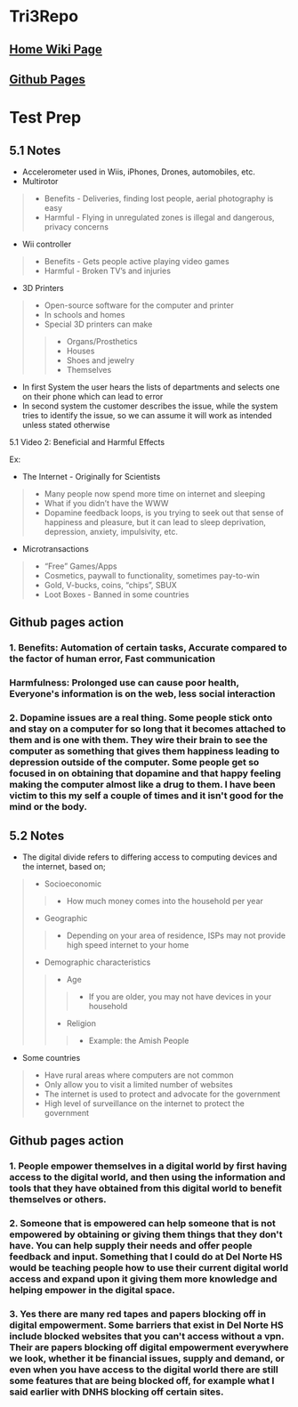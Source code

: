 # Tri3Repo
## [Home Wiki Page](https://github.com/Isaac-Le/Tri3Repo/wiki)
## [Github Pages](https://isaac-le.github.io/Tri3Repo/)
# Test Prep
## 5.1 Notes

* Accelerometer used in Wiis, iPhones, Drones, automobiles, etc.
* Multirotor
> * Benefits - Deliveries, finding lost people, aerial photography is easy
> * Harmful - Flying in unregulated zones is illegal and dangerous, privacy concerns 
* Wii controller
> * Benefits - Gets people active playing video games
> * Harmful - Broken TV’s and injuries
* 3D Printers
> * Open-source software for the computer and printer
> * In schools and homes
> * Special 3D printers can make
> > * Organs/Prosthetics
> > * Houses
> > * Shoes and jewelry
> > * Themselves

* In first System the user hears the lists of departments and selects one on their phone which can lead to error
* In second system the customer describes the issue, while the system tries to identify the issue, so we can assume it will work as intended unless stated otherwise

5.1 Video 2: Beneficial and Harmful Effects

Ex:
* The Internet - Originally for Scientists
> * Many people now spend more time on internet and sleeping
> * What if you didn’t have the WWW
> * Dopamine feedback loops, is you trying to seek out that sense of happiness and pleasure, but it can lead to sleep deprivation, depression, anxiety, impulsivity, etc.
* Microtransactions
> * “Free” Games/Apps
> * Cosmetics, paywall to functionality, sometimes pay-to-win
> * Gold, V-bucks, coins, “chips”, SBUX
> * Loot Boxes - Banned in some countries

## Github pages action
### 1. **Benefits**: Automation of certain tasks, Accurate compared to the factor of human error, Fast communication
### **Harmfulness**: Prolonged use can cause poor health, Everyone's information is on the web, less social interaction
### 2. Dopamine issues are a real thing. Some people stick onto and stay on a computer for so long that it becomes attached to them and is one with them. They wire their brain to see the computer as something that gives them happiness leading to depression outside of the computer. Some people get so focused in on obtaining that dopamine and that happy feeling making the computer almost like a drug to them. I have been victim to this my self a couple of times and it isn't good for the mind or the body.
 
## 5.2 Notes

* The digital divide refers to differing access to computing devices and the internet, based on;
> * Socioeconomic
> > * How much money comes into the household per year
> * Geographic
> > * Depending on your area of residence, ISPs may not provide high speed internet to your home
> * Demographic characteristics
> > * Age
> > > * If you are older, you may not have devices in your household
> > * Religion
> > > * Example: the Amish People

* Some countries
> * Have rural areas where computers are not common
> * Only allow you to visit a limited number of websites
> * The internet is used to protect and advocate for the government
> * High level of surveillance on the internet to protect the government

## Github pages action
### 1. People empower themselves in a digital world by first having access to the digital world, and then using the information and tools that they have obtained from this digital world to benefit themselves or others.
### 2. Someone that is empowered can help someone that is not empowered by obtaining or giving them things that they don't have. You can help supply their needs and offer people feedback and input. Something that I could do at Del Norte HS would be teaching people how to use their current digital world access and expand upon it giving them more knowledge and helping empower in the digital space.
### 3. Yes there are many red tapes and papers blocking off in digital empowerment. Some barriers that exist in Del Norte HS include blocked websites that you can't access without a vpn. Their are papers blocking off digital empowerment everywhere we look, whether it be financial issues, supply and demand, or even when you have access to the digital world there are still some features that are being blocked off, for example what I said earlier with DNHS blocking off certain sites.

